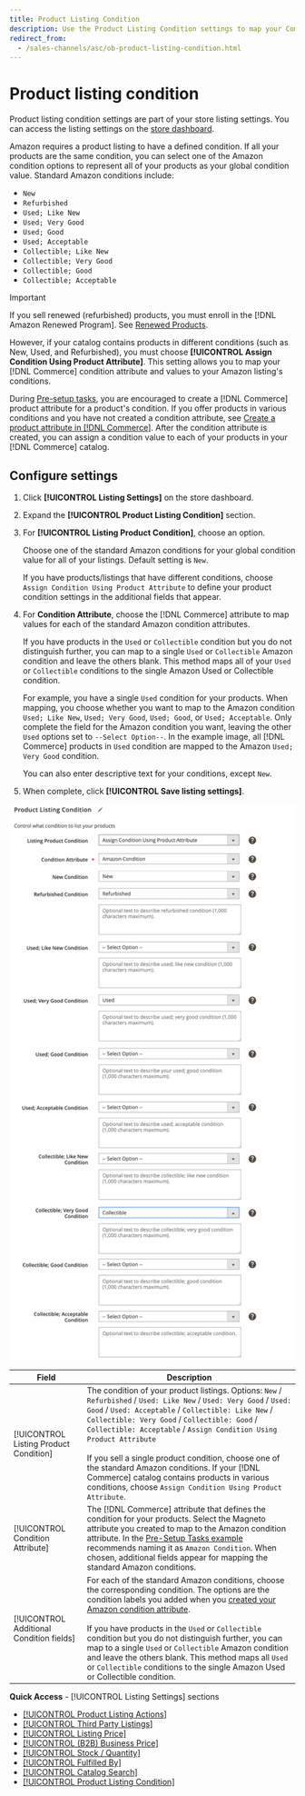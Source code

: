 ```yaml
---
title: Product Listing Condition
description: Use the Product Listing Condition settings to map your Commerce products to an Amazon product condition, such as "New" or "Refurbished".
redirect_from:
  - /sales-channels/asc/ob-product-listing-condition.html
---
```


# Product listing condition

Product listing condition settings are part of your store listing settings. You can access the listing settings on the [store dashboard](./amazon-store-dashboard.md).

Amazon requires a product listing to have a defined condition. If all your products are the same condition, you can select one of the Amazon condition options to represent all of your products as your global condition value. Standard Amazon conditions include:

- `New`
- `Refurbished`
- `Used; Like New`
- `Used; Very Good`
- `Used; Good`
- `Used; Acceptable`
- `Collectible; Like New`
- `Collectible; Very Good`
- `Collectible; Good`
- `Collectible; Acceptable`

>[!IMPORTANT]
>
>If you sell renewed (refurbished) products, you must enroll in the [!DNL Amazon Renewed Program]. See [Renewed Products](./renewed-products.md).

However, if your catalog contains products in different conditions (such as New, Used, and Refurbished), you must choose **[!UICONTROL Assign Condition Using Product Attribute]**. This setting allows you to map your [!DNL Commerce] condition attribute and values to your Amazon listing's conditions.

During [Pre-setup tasks](./amazon-pre-setup-tasks.md), you are encouraged to create a [!DNL Commerce] product attribute for a product's condition. If you offer products in various conditions and you have not created a condition attribute, see [Create a product attribute in [!DNL Commerce]](./ob-creating-magento-attributes.md). After the condition attribute is created, you can assign a condition value to each of your products in your [!DNL Commerce] catalog.

## Configure settings

1. Click **[!UICONTROL Listing Settings]** on the store dashboard.

1. Expand the **[!UICONTROL Product Listing Condition]** section.

1. For **[!UICONTROL Listing Product Condition]**, choose an option.

    Choose one of the standard Amazon conditions for your global condition value for all of your listings. Default setting is `New`.

    If you have products/listings that have different conditions, choose `Assign Condition Using Product Attribute` to define your product condition settings in the additional fields that appear.

1. For **Condition Attribute**, choose the [!DNL Commerce] attribute to map values for each of the standard Amazon condition attributes.

   If you have products in the `Used` or `Collectible` condition but you do not distinguish further, you can map to a single `Used` or `Collectible` Amazon condition and leave the others blank. This method maps all of your `Used` or `Collectible` conditions to the single Amazon Used or Collectible condition.

   For example, you have a single `Used` condition for your products. When mapping, you choose whether you want to map to the Amazon condition `Used; Like New`, `Used; Very Good`, `Used; Good`, or `Used; Acceptable`. Only complete the field for the Amazon condition you want, leaving the other `Used` options set to `--Select Option--`. In the example image, all [!DNL Commerce] products in `Used` condition are mapped to the Amazon `Used; Very Good` condition.

   You can also enter descriptive text for your conditions, except `New`.

1. When complete, click **[!UICONTROL Save listing settings]**.

![Product listing condition](assets/amazon-product-listing-condition.png)

|Field|Description|
|---|---|
|[!UICONTROL Listing Product Condition]|The condition of your product listings. Options: `New` / `Refurbished` / `Used: Like New` / `Used: Very Good` / `Used: Good` / `Used: Acceptable` / `Collectible: Like New` / `Collectible: Very Good` / `Collectible: Good` / `Collectible: Acceptable` / `Assign Condition Using Product Attribute`<br><br>If you sell a single product condition, choose one of the standard Amazon conditions. If your [!DNL Commerce] catalog contains products in various conditions, choose `Assign Condition Using Product Attribute`.|
|[!UICONTROL Condition Attribute]|The [!DNL Commerce] attribute that defines the condition for your products. Select the Magneto attribute you created to map to the Amazon condition attribute. In the [Pre-Setup Tasks example](./ob-creating-magento-attributes.md) recommends naming it as `Amazon Condition`. When chosen, additional fields appear for mapping the standard Amazon conditions.|
|[!UICONTROL Additional Condition fields]|For each of the standard Amazon conditions, choose the corresponding condition. The options are the condition labels you added when you [created your Amazon condition attribute](./ob-creating-magento-attributes.md).<br><br>If you have products in the `Used` or `Collectible` condition but you do not distinguish further, you can map to a single `Used` or `Collectible` Amazon condition and leave the others blank. This method maps all `Used` or `Collectible` conditions to the single Amazon Used or Collectible condition.|

**Quick Access** - [!UICONTROL Listing Settings] sections

- [[!UICONTROL Product Listing Actions]](./product-listing-actions.md)
- [[!UICONTROL Third Party Listings]](./third-party-listing-settings.md)
- [[!UICONTROL Listing Price]](./listing-price.md)
- [[!UICONTROL (B2B) Business Price]](./business-pricing.md)
- [[!UICONTROL Stock / Quantity]](./stock-quantity.md)
- [[!UICONTROL Fulfilled By]](./fulfilled-by.md)
- [[!UICONTROL Catalog Search]](./catalog-search.md)
- [[!UICONTROL Product Listing Condition]](./product-listing-condition.md)

